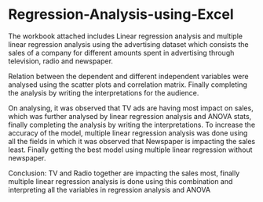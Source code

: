 # Regression-Analysis-using-Excel
The workbook attached includes Linear regression analysis and multiple linear regression analysis using the advertising dataset which consists the sales of a company for different amounts spent in advertising through television, radio and newspaper.

Relation between the dependent and different independent variables were analysed using the scatter plots and correlation matrix. Finally completing the analysis by writing the interpretations for the audience.

On analysing, it was observed that TV ads are having most impact on sales, which was further analysed by linear regression analysis and ANOVA stats, finally completing the analysis by writing the interpretations.
To increase the accuracy of the model, multiple linear regression analysis was done using all the fields in which it was observed that Newspaper is impacting the sales least.
Finally getting the best model using multiple linear regression without newspaper. 

Conclusion: TV and Radio together are impacting the sales most, finally multiple linear regression analysis is done using this combination and interpreting all the variables in regression analysis and ANOVA



